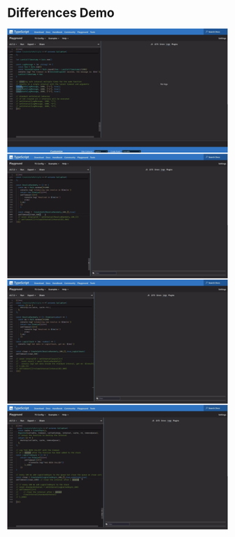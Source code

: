 # Differences Demo

[![Reregister](./demo/reregister.gif)](https://github.com/user-attachments/assets/967a0ae8-fc24-436e-9abf-a71325adb1d1)
[![No Async Results Shuffle](./demo/no-shuffle.gif)](https://github.com/user-attachments/assets/9d470f02-5e22-4a48-a8ed-83eb31323924)
[![Callback](./demo/callback.gif)](https://github.com/user-attachments/assets/deb948cb-4f7f-45ca-aa52-ded9ead777dc)
[![Clear Queue](./demo/clear-queue.gif)](https://github.com/user-attachments/assets/f60bd567-2661-4b06-8c76-0ce97dc34e65)
